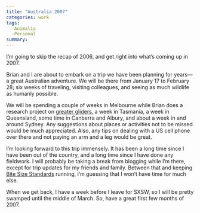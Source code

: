 ```yaml
---
title: "Australia 2007"
categories: work
tags:
  -Animalia
  -Personal
summary: 
---
```

<p>I&#8217;m going to skip the recap of 2006, and get right into what&#8217;s coming up in 2007.</p>

<p>Brian and I are about to embark on a trip we have been planning for years&#8212; a great Australian adventure.  We will be there from January 17 to February 28; six weeks of traveling, visiting colleagues, and seeing as much wildlife as humanly possible.</p>

<p>We will be spending a couple of weeks in Melbourne while Brian does a research project on <a href="http://www.wildlife.org.au/wildlife-gliders.php?page=w-gliders-greater.html">greater gliders</a>, a week in Tasmania, a week in Queensland, some time in Canberra and Albury, and about a week in and around Sydney.  Any suggestions about places or activities not to be missed would be much appreciated.  Also, any tips on dealing with a US cell phone over there and not paying an arm and a leg would be great. </p>

<p>I&#8217;m looking forward to this trip immensely.  It has been a long time since I have been out of the country, and a long time since I have done any fieldwork. I will probably be taking a break from blogging while I&#8217;m there, except for trip updates for my friends and family. Between that and keeping <a href="http://bitesizestandards.com">Bite Size Standards</a> running, I&#8217;m guessing that I won&#8217;t have time for much else. </p>

<p>When we get back, I have a week before I leave for <span class="caps">SXSW</span>, so I will be pretty swamped until the middle of March.  So, have a great first few months of 2007.</p>
